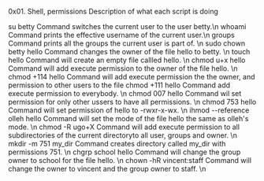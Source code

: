 0x01. Shell, permissions
Description of what each script is doing

su betty Command switches the current user to the user betty.\n
whoami Command prints the effective username of the current user.\n
groups Command prints all the groups the current user is part of. \n
sudo chown betty hello Command changes the owner of the file hello to betty. \n
touch hello Command will create an empty file callled hello. \n
chmod u+x hello Command will add execute permission to the owner of the file hello. \n
chmod +114 hello Command will add execute permission the the owner, and permission to other users to the file
chmod +111 hello Command add execute permission to everybody. \n
chmod 007 hello Command wil set permission for only other ussers to have all permissions. \n
chmod 753 hello Command will set permission of hello to -rwxr-x-wx. \n
ihmod --reference olleh hello Command will set the mode of the file hello the same as olleh's mode. \n
chmod -R ugo+X  Command will add execute permission to all subdirectories of the current directoryto all user, groups and owner. \n
mkdir -m 751 my_dir Command creates directory called my_dir with permissions 751. \n
chgrp school hello Command will change the group owner to school for the file hello. \n
chown -hR vincent:staff Command will change the owner to vincent and the group owner to staff. \n

